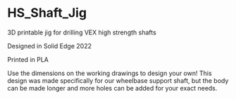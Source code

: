 # HS_Shaft_Jig
3D printable jig for drilling VEX high strength shafts

Designed in Solid Edge 2022

Printed in PLA

Use the dimensions on the working drawings to design your own! This design was made specifically for our wheelbase support shaft, but the body can be made longer and more holes can be added for your exact needs.